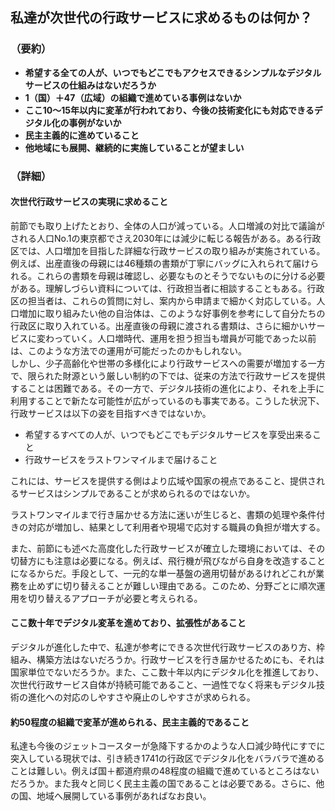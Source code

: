 ## 私達が次世代の行政サービスに求めるものは何か？
### （要約）
- <B>希望する全ての人が、いつでもどこでもアクセスできるシンプルなデジタルサービスの仕組みはないだろうか</B>
- <B>1（国）＋47（広域）の組織で進めている事例はないか</B>
- <B>ここ10～15年以内に変革が行われており、今後の技術変化にも対応できるデジタル化の事例がないか</B>
- <B>民主主義的に進めていること</B>
- <B>他地域にも展開、継続的に実施していることが望ましい</B>

### （詳細）
#### 次世代行政サービスの実現に求めること
前節でも取り上げたとおり、全体の人口が減っている。人口増減の対比で議論がされる人口No.1の東京都でさえ2030年には減少に転じる報告がある。ある行政区では、人口増加を目指した詳細な行政サービスの取り組みが実施されている。例えば、出産直後の母親には46種類の書類が丁寧にバッグに入れられて届けられる。これらの書類を母親は確認し、必要なものとそうでないものに分ける必要がある。理解しづらい資料については、行政担当者に相談することもある。行政区の担当者は、これらの質問に対し、案内から申請まで細かく対応している。人口増加に取り組みたい他の自治体は、このような好事例を参考にして自分たちの行政区に取り入れている。出産直後の母親に渡される書類は、さらに細かいサービスに変わっていく。人口増時代、運用を担う担当も増員が可能であった以前は、このような方法での運用が可能だったのかもしれない。<BR>しかし、少子高齢化や世帯の多様化により行政サービスへの需要が増加する一方で、限られた財源という厳しい制約の下では、従来の方法で行政サービスを提供することは困難である。その一方で、デジタル技術の進化により、それを上手に利用することで新たな可能性が広がっているのも事実である。こうした状況下、行政サービスは以下の姿を目指すべきではないか。

- 希望するすべての人が、いつでもどこでもデジタルサービスを享受出来ること
- 行政サービスをラストワンマイルまで届けること
 
これには、サービスを提供する側はより広域や国家の視点であること、提供されるサービスはシンプルであることが求められるのではないか。

ラストワンマイルまで行き届かせる方法に迷いが生じると、書類の処理や条件付きの対応が増加し、結果として利用者や現場で応対する職員の負担が増大する。

また、前節にも述べた高度化した行政サービスが確立した環境においては、その切替方にも注意は必要になる。例えば、飛行機が飛びながら自身を改造することになるからだ。手段として、一元的な単一基盤の適用切替があるけれどこれが業務を止めずに切り替えることが難しい理由である。このため、分野ごとに順次運用を切り替えるアプローチが必要と考えられる。

#### ここ数十年でデジタル変革を進めており、拡張性があること
デジタルが進化した中で、私達が参考にできる次世代行政サービスのあり方、枠組み、構築方法はないだろうか。行政サービスを行き届かせるためにも、それは国家単位でないだろうか。また、ここ数十年以内にデジタル化を推進しており、次世代行政サービス自体が持続可能であること、一過性でなく将来もデジタル技術の進化への対応のしやすさや廃止のしやすさが求められる。

#### 約50程度の組織で変革が進められる、民主主義的であること
私達も今後のジェットコースターが急降下するかのような人口減少時代にすでに突入している現状では、引き続き1741の行政区でデジタル化をバラバラで進めることは難しい。例えば国＋都道府県の48程度の組織で進めているところはないだろうか。また我々と同じく民主主義の国であることは必要である。さらに、他の国、地域へ展開している事例があればなお良い。